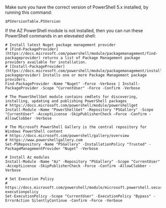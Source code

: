 Make sure you have the correct version of PowerShell 5.x installed, by running this command:

    $PSVersionTable.PSVersion

If the AZ PowerShell module is not installed, then you can run these PowerShell commands in an eleveated shell:

    # Install latest Nuget package management provider
    # [Find-PackageProvider](https://docs.microsoft.com/powershell/module/packagemanagement/find-packageprovider) returns a list of Package Management package providers available for installation.
    # [Install-PackageProvider](https://docs.microsoft.com/powershell/module/packagemanagement/install-packageprovider) Installs one or more Package Management package providers.
    Find-PackageProvider -Name "Nuget" -Force -Verbose | Install-PackageProvider -Scope "CurrentUser" -Force -Confirm -Verbose
    
    # The PowerShellGet module contains cmdlets for discovering, installing, updating and publishing PowerShell packages
    # https://docs.microsoft.com/powershell/module/powershellget
    Install-Module –Name "PowerShellGet" -Repository "PSGallery" -Scope "CurrentUser" -AcceptLicense -SkipPublisherCheck –Force -Confirm -AllowClobber -Verbose
    
    # The Microsoft PowerShell Gallery is the central repository for Windows PowerShell content
    # https://docs.microsoft.com/powershell/gallery/overview
    # https://www.powershellgallery.com
    Set-PSRepository -Name "PSGallery" -InstallationPolicy "Trusted" -PackageManagementProvider "Nuget" -Verbose
    
    # Install Az modules
    Install-Module -Name "Az" -Repository "PSGallery" -Scope "CurrentUser" -AcceptLicense -SkipPublisherCheck -Force -Confirm -AllowClobber -Verbose
    
    # Set Execution Policy
    # https://docs.microsoft.com/powershell/module/microsoft.powershell.security/set-executionpolicy
    Set-ExecutionPolicy -Scope "CurrentUser" -ExecutionPolicy "Bypass" -ErrorAction SilentlyContinue -Confirm -Force -Verbose
